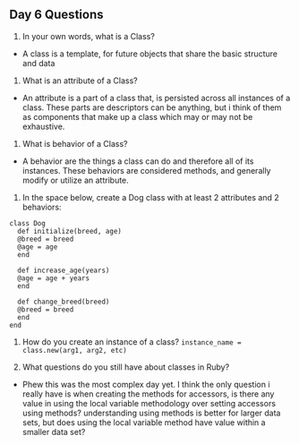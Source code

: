 ## Day 6 Questions

1. In your own words, what is a Class?
* A class is a template, for future objects that share the basic structure and data
1. What is an attribute of a Class?
* An attribute is a part of a class that, is persisted across all instances of a class. These parts are descriptors can be anything, but i think of them as components that make up a class which may or may not be exhaustive.
1. What is behavior of a Class?
* A behavior are the things a class can do and therefore all of its instances. These behaviors are considered methods, and generally modify or utilize an attribute.
1. In the space below, create a Dog class with at least 2 attributes and 2 behaviors:
```
class Dog
  def initialize(breed, age)
  @breed = breed
  @age = age
  end

  def increase_age(years)
  @age = age + years
  end

  def change_breed(breed)
  @breed = breed
  end
end
```
1. How do you create an instance of a class?
`instance_name = class.new(arg1, arg2, etc)`

1. What questions do you still have about classes in Ruby?
* Phew this was the most complex day yet. I think the only question i really have is when creating the methods for accessors, is there any value in using the local variable methodology over setting accessors using methods? understanding using methods is better for larger data sets, but does using the local variable method have value within a smaller data set?
